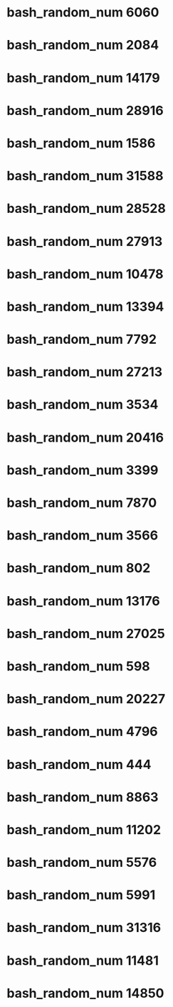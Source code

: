 # bash_random_num 6060
# bash_random_num 2084
# bash_random_num 14179
# bash_random_num 28916
# bash_random_num 1586
# bash_random_num 31588
# bash_random_num 28528
# bash_random_num 27913
# bash_random_num 10478
# bash_random_num 13394
# bash_random_num 7792
# bash_random_num 27213
# bash_random_num 3534
# bash_random_num 20416
# bash_random_num 3399
# bash_random_num 7870
# bash_random_num 3566
# bash_random_num 802
# bash_random_num 13176
# bash_random_num 27025
# bash_random_num 598
# bash_random_num 20227
# bash_random_num 4796
# bash_random_num 444
# bash_random_num 8863
# bash_random_num 11202
# bash_random_num 5576
# bash_random_num 5991
# bash_random_num 31316
# bash_random_num 11481
# bash_random_num 14850
